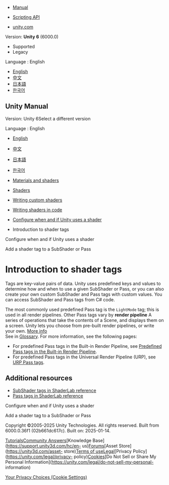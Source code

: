 [](https://docs.unity3d.com)

  * [Manual](../Manual/index.html)
  * [Scripting API](../ScriptReference/index.html)

  * [unity.com](https://unity.com/)

Version: **Unity 6** (6000.0)

  * Supported
  * Legacy

Language : English

  * [English](/Manual/writing-shader-tags-introduction.html)
  * [中文](/cn/current/Manual/writing-shader-tags-introduction.html)
  * [日本語](/ja/current/Manual/writing-shader-tags-introduction.html)
  * [한국어](/kr/current/Manual/writing-shader-tags-introduction.html)

[](https://docs.unity3d.com)

## Unity Manual

Version: Unity 6Select a different version

Language : English

  * [English](/Manual/writing-shader-tags-introduction.html)
  * [中文](/cn/current/Manual/writing-shader-tags-introduction.html)
  * [日本語](/ja/current/Manual/writing-shader-tags-introduction.html)
  * [한국어](/kr/current/Manual/writing-shader-tags-introduction.html)

  * [Materials and shaders](materials-and-shaders.html)
  * [Shaders](Shaders.html)
  * [Writing custom shaders](writing-custom-shaders.html)
  * [Writing shaders in code](shader-writing.html)
  * [Configure when and if Unity uses a shader](writing-shader-tags.html)
  * Introduction to shader tags

[](writing-shader-tags.html)

Configure when and if Unity uses a shader

[](add-shader-tag.html)

Add a shader tag to a SubShader or Pass

# Introduction to shader tags

Tags are key-value pairs of data. Unity uses predefined keys and values to
determine how and when to use a given SubShader or Pass, or you can also
create your own custom SubShader and Pass tags with custom values. You can
access SubShader and Pass tags from C# code.

The most commonly used predefined Pass tag is the `LightMode` tag; this is
used in all render pipelines. Other Pass tags vary by **render pipeline** A
series of operations that take the contents of a Scene, and displays them on a
screen. Unity lets you choose from pre-built render pipelines, or write your
own. [More info](render-pipelines.html)  
See in [Glossary](Glossary.html#Renderpipeline). For more information, see the
following pages:

  * For predefined Pass tags in the Built-in Render Pipeline, see [Predefined Pass tags in the Built-in Render Pipeline](SL-PassTags.html).
  * For predefined Pass tags in the Universal Render Pipeline (URP), see [URP Pass tags](https://docs.unity3d.com/Packages/com.unity.render-pipelines.universal@11.0/manual/urp-shaders/urp-shaderlab-pass-tags.html#urp-pass-tags-lightmode).

## Additional resources

  * [SubShader tags in ShaderLab reference](SL-SubShaderTags.html)
  * [Pass tags in ShaderLab reference](SL-PassTags.html)

[](writing-shader-tags.html)

Configure when and if Unity uses a shader

[](add-shader-tag.html)

Add a shader tag to a SubShader or Pass

Copyright ©2005-2025 Unity Technologies. All rights reserved. Built from
6000.0.36f1 (02b661dc617c). Built on: 2025-01-14.

[Tutorials](https://learn.unity.com/)[Community
Answers](https://answers.unity3d.com)[Knowledge
Base](https://support.unity3d.com/hc/en-
us)[Forums](https://forum.unity3d.com)[Asset Store](https://unity3d.com/asset-
store)[Terms of
use](https://docs.unity3d.com/Manual/TermsOfUse.html)[Legal](https://unity.com/legal)[Privacy
Policy](https://unity.com/legal/privacy-
policy)[Cookies](https://unity.com/legal/cookie-policy)[Do Not Sell or Share
My Personal Information](https://unity.com/legal/do-not-sell-my-personal-
information)

[Your Privacy Choices (Cookie Settings)](javascript:void\(0\);)


